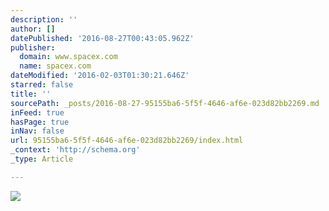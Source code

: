 ```yaml
---
description: ''
author: []
datePublished: '2016-08-27T00:43:05.962Z'
publisher:
  domain: www.spacex.com
  name: spacex.com
dateModified: '2016-02-03T01:30:21.646Z'
starred: false
title: ''
sourcePath: _posts/2016-08-27-95155ba6-5f5f-4646-af6e-023d82bb2269.md
inFeed: true
hasPage: true
inNav: false
url: 95155ba6-5f5f-4646-af6e-023d82bb2269/index.html
_context: 'http://schema.org'
_type: Article

---
```

![](http://www.spacex.com/sites/spacex/files/images/dragon/interior_4.jpg)